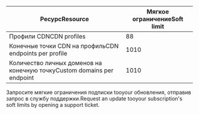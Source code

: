 
| <span data-ttu-id="e2300-101">Ресурс</span><span class="sxs-lookup"><span data-stu-id="e2300-101">Resource</span></span> | <span data-ttu-id="e2300-102">Мягкое ограничение</span><span class="sxs-lookup"><span data-stu-id="e2300-102">Soft limit</span></span> |
| --- | --- |
| <span data-ttu-id="e2300-103">Профили CDN</span><span class="sxs-lookup"><span data-stu-id="e2300-103">CDN profiles</span></span> |<span data-ttu-id="e2300-104">8</span><span class="sxs-lookup"><span data-stu-id="e2300-104">8</span></span> |
| <span data-ttu-id="e2300-105">Конечные точки CDN на профиль</span><span class="sxs-lookup"><span data-stu-id="e2300-105">CDN endpoints per profile</span></span> |<span data-ttu-id="e2300-106">10</span><span class="sxs-lookup"><span data-stu-id="e2300-106">10</span></span> |
| <span data-ttu-id="e2300-107">Количество личных доменов на конечную точку</span><span class="sxs-lookup"><span data-stu-id="e2300-107">Custom domains per endpoint</span></span> |<span data-ttu-id="e2300-108">10</span><span class="sxs-lookup"><span data-stu-id="e2300-108">10</span></span> |

<span data-ttu-id="e2300-109">Запросите мягкие ограничения подписки tooyour обновления, отправив запрос в службу поддержки.</span><span class="sxs-lookup"><span data-stu-id="e2300-109">Request an update tooyour subscription's soft limits by opening a support ticket.</span></span>

